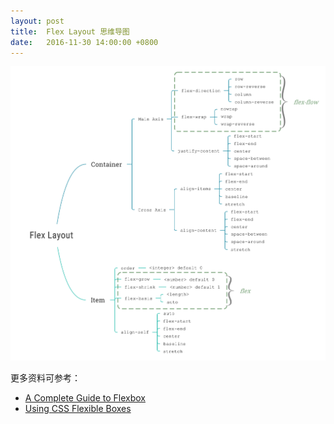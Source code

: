 ```yaml
---
layout: post
title:  Flex Layout 思维导图
date:   2016-11-30 14:00:00 +0800
---
```


![Flex Layout](./img/2016/11/30/flex-layout.svg)

更多资料可参考：

- [A Complete Guide to Flexbox](https://css-tricks.com/snippets/css/a-guide-to-flexbox/)
- [Using CSS Flexible Boxes](https://developer.mozilla.org/en-US/docs/Web/CSS/CSS_Flexible_Box_Layout/Using_CSS_flexible_boxes)
